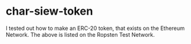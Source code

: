 # char-siew-token
I tested out how to make an ERC-20 token, that exists on the Ethereum Network. The above is listed on the Ropsten Test Network.
